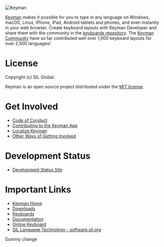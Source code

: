 ![Keyman](https://keyman.com/cdn/dev/img/logo2.png)

[Keyman](https://keyman.com) makes it possible for you to type in any language
on Windows, macOS, Linux, iPhone, iPad, Android tablets and phones, and even
instantly in your web browser. Create keyboard layouts with Keyman Developer and
share them with the community in the [keyboards
repository](https://github.com/keymanapp/keyboards). The [Keyman
Community](https://community.software.sil.org/c/keyman) have so far contributed
well over 1,000 keyboard layouts for over 2,500 languages!

# License

Copyright (c) SIL Global.

Keyman is an open source project distributed under the [MIT license](LICENSE.md).

# Get Involved

* [Code of Conduct](CODE_OF_CONDUCT.md)
* [Contributing to the Keyman App](CONTRIBUTING.md)
* [Localize Keyman](https://translate.keyman.com/project/keyman)
* [Other Ways of Getting Involved](https://keyman.com/about/get-involved)

# Development Status

* [Development Status Site](https://status.keyman.com)

# Important Links

* [Keyman Home](https://keyman.com)
* [Downloads](https://keyman.com/downloads)
* [Keyboards](https://keyman.com/keyboards)
* [Documentation](https://help.keyman.com/)
* [Online Keyboard](https://keymanweb.com/)
* [SIL Language Technology - software.sil.org](https://software.sil.org/)


Dummy change